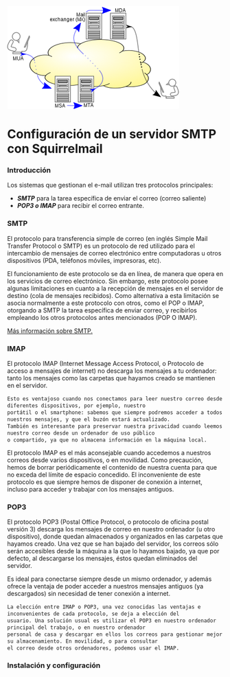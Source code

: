 ![](imagenes/logo.png)

# Configuración de un servidor SMTP con Squirrelmail

### Introducción
Los sistemas que gestionan el e-mail utilizan tres protocolos principales:

* ***SMTP*** para la tarea específica de enviar el correo (correo saliente)
* ***POP3 o IMAP*** para recibir el correo entrante.



### SMTP

El protocolo para transferencia simple de correo (en inglés Simple Mail Transfer Protocol o SMTP) es un protocolo de red
utilizado para el intercambio de mensajes de correo electrónico entre computadoras u otros dispositivos 
(PDA, teléfonos móviles, impresoras, etc). 

El funcionamiento de este protocolo se da en línea, de manera que opera en los servicios de correo electrónico. 
Sin embargo, este protocolo posee algunas limitaciones en cuanto a la recepción de mensajes en el servidor de destino 
(cola de mensajes recibidos). Como alternativa a esta limitación se asocia normalmente a este protocolo con otros, como 
el POP o IMAP, otorgando a SMTP la tarea específica de enviar correo, y recibirlos empleando los otros protocolos antes 
mencionados (POP O IMAP). 

[Más información sobre SMTP.](https://es.wikipedia.org/wiki/Protocolo_para_transferencia_simple_de_correo)
 
### IMAP

El protocolo IMAP (Internet Message Access Protocol, o Protocolo de acceso a mensajes de internet) no descarga los 
mensajes a tu ordenador: tanto los mensajes como las carpetas que hayamos creado se mantienen en el servidor.
    
    Esto es ventajoso cuando nos conectamos para leer nuestro correo desde diferentes dispositivos, por ejemplo, nuestro
    portátil o el smartphone: sabemos que siempre podremos acceder a todos nuestros mensajes, y que el buzón estará actualizado.
    También es interesante para preservar nuestra privacidad cuando leemos nuestro correo desde un ordenador de uso público 
    o compartido, ya que no almacena información en la máquina local.

El protocolo IMAP es el más aconsejable cuando accedemos a nuestros correos desde varios dispositivos, o en movilidad.
Como precaución, hemos de borrar periódicamente el contenido de nuestra cuenta para que no exceda del límite de espacio 
concedido. El inconveniente de este protocolo es que siempre hemos de disponer de conexión a internet, incluso para 
acceder y trabajar con los mensajes antiguos.

### POP3

El protocolo POP3 (Postal Office Protocol, o protocolo de oficina postal versión 3) descarga los mensajes de correo en 
nuestro ordenador (u otro dispositivo), donde quedan almacenados y organizados en las carpetas que hayamos creado. 
Una vez que se han bajado del servidor, los correos sólo serán accesibles desde la máquina a la que lo hayamos bajado, 
ya que por defecto, al descargarse los mensajes, éstos quedan eliminados del servidor.

Es ideal para conectarse siempre desde un mismo ordenador, y además ofrece la ventaja de poder acceder a nuestros mensajes 
antiguos (ya descargados) sin necesidad de tener conexión a internet.

    La elección entre IMAP o POP3, una vez conocidas las ventajas e inconvenientes de cada protocolo, se deja a elección del 
    usuario. Una solución usual es utilizar el POP3 en nuestro ordenador principal del trabajo, o en nuestro ordenador 
    personal de casa y descargar en ellos los correos para gestionar mejor su almacenamiento. En movilidad, o para consultar 
    el correo desde otros ordenadores, podemos usar el IMAP.

### Instalación y configuración


